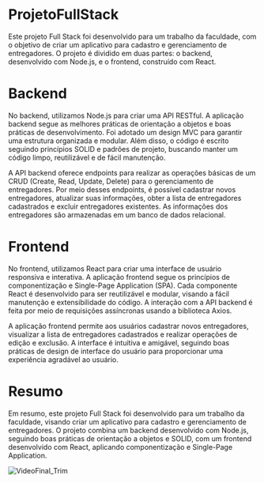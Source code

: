 # ProjetoFullStack
Este projeto Full Stack foi desenvolvido para um trabalho da faculdade, com o objetivo de criar um aplicativo para cadastro e gerenciamento de entregadores. O projeto é dividido em duas partes: o backend, desenvolvido com Node.js, e o frontend, construído com React.

# Backend
No backend, utilizamos Node.js para criar uma API RESTful. A aplicação backend segue as melhores práticas de orientação a objetos e boas práticas de desenvolvimento. Foi adotado um design MVC para garantir uma estrutura organizada e modular. Além disso, o código é escrito seguindo princípios SOLID e padrões de projeto, buscando manter um código limpo, reutilizável e de fácil manutenção.

A API backend oferece endpoints para realizar as operações básicas de um CRUD (Create, Read, Update, Delete) para o gerenciamento de entregadores. Por meio desses endpoints, é possível cadastrar novos entregadores, atualizar suas informações, obter a lista de entregadores cadastrados e excluir entregadores existentes. As informações dos entregadores são armazenadas em um banco de dados relacional.

# Frontend

No frontend, utilizamos React para criar uma interface de usuário responsiva e interativa. A aplicação frontend segue os princípios de componentização e Single-Page Application (SPA). Cada componente React é desenvolvido para ser reutilizável e modular, visando a fácil manutenção e extensibilidade do código. A interação com a API backend é feita por meio de requisições assíncronas usando a biblioteca Axios.

A aplicação frontend permite aos usuários cadastrar novos entregadores, visualizar a lista de entregadores cadastrados e realizar operações de edição e exclusão. A interface é intuitiva e amigável, seguindo boas práticas de design de interface do usuário para proporcionar uma experiência agradável ao usuário.

# Resumo

Em resumo, este projeto Full Stack foi desenvolvido para um trabalho da faculdade, visando criar um aplicativo para cadastro e gerenciamento de entregadores. O projeto combina um backend desenvolvido com Node.js, seguindo boas práticas de orientação a objetos e SOLID, com um frontend desenvolvido com React, aplicando componentização e Single-Page Application.


![VideoFinal_Trim](https://github.com/MatheusDepolito/ProjetoFullStack/assets/90788611/b0c99bc1-0b53-4d5c-b500-df459250f8d9)
